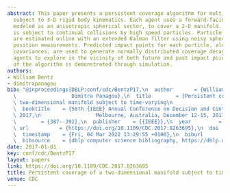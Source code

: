```yaml
---
abstract: This paper presents a persistent coverage algorithm for multiple agents
  subject to 3-D rigid body kinematics. Each agent uses a forward-facing sensing footprint,
  modeled as an anisotropic spherical sector, to cover a 2-D manifold. The manifold
  is subject to continual collisions by high speed particles. Particle trajectories
  are estimated online with an extended Kalman filter using noisy spherical coordinate
  position measurements. Predicted impact points for each particle, along with associated
  covariances, are used to generate normally distributed coverage decay. This directs
  agents to explore in the vicinity of both future and past impact points. The efficacy
  of the algorithm is demonstrated through simulation.
authors:
- William Bentz
- dimitrapanagou
bib: "@inproceedings{DBLP:conf/cdc/BentzP17,\n  author       = {William Bentz and\n\
  \                  Dimitra Panagou},\n  title        = {Persistent coverage of a\
  \ two-dimensional manifold subject to time-varying\n                  disturbances},\n\
  \  booktitle    = {56th {IEEE} Annual Conference on Decision and Control, {CDC}\
  \ 2017,\n                  Melbourne, Australia, December 12-15, 2017},\n  pages\
  \        = {387--392},\n  publisher    = {{IEEE}},\n  year         = {2017},\n \
  \ url          = {https://doi.org/10.1109/CDC.2017.8263695},\n  doi          = {10.1109/CDC.2017.8263695},\n\
  \  timestamp    = {Fri, 04 Mar 2022 13:29:55 +0100},\n  biburl       = {https://dblp.org/rec/conf/cdc/BentzP17.bib},\n\
  \  bibsource    = {dblp computer science bibliography, https://dblp.org}\n}"
date: 2017-01-01
key: conf/cdc/BentzP17
layout: papers
link: https://doi.org/10.1109/CDC.2017.8263695
title: Persistent coverage of a two-dimensional manifold subject to time-varying disturbances.
venue: CDC
---
```

